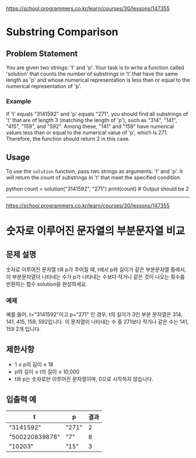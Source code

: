 https://school.programmers.co.kr/learn/courses/30/lessons/147355

# Substring Comparison

## Problem Statement

You are given two strings: 't' and 'p'. Your task is to write a function called 'solution' that counts the number of substrings in 't' that have the same length as 'p' and whose numerical representation is less than or equal to the numerical representation of 'p'.

### Example

If 't' equals "3141592" and 'p' equals "271", you should find all substrings of 't' that are of length 3 (matching the length of 'p'), such as "314", "141", "415", "159", and "592". Among these, "141" and "159" have numerical values less than or equal to the numerical value of 'p', which is 271. Therefore, the function should return 2 in this case.

## Usage

To use the `solution` function, pass two strings as arguments: 't' and 'p'. It will return the count of substrings in 't' that meet the specified condition.

python
count = solution("3141592", "271")
print(count)  # Output should be 2

------------------

https://school.programmers.co.kr/learn/courses/30/lessons/147355

# 숫자로 이루어진 문자열의 부분문자열 비교

## 문제 설명

숫자로 이루어진 문자열 t와 p가 주어질 때, t에서 p와 길이가 같은 부분문자열 중에서, 이 부분문자열이 나타내는 수가 p가 나타내는 수보다 작거나 같은 것이 나오는 횟수를 반환하는 함수 solution을 완성하세요.

### 예제

예를 들어, t="3141592"이고 p="271" 인 경우, t의 길이가 3인 부분 문자열은 314, 141, 415, 159, 592입니다. 이 문자열이 나타내는 수 중 271보다 작거나 같은 수는 141, 159 2개 입니다.

## 제한사항

- 1 ≤ p의 길이 ≤ 18
- p의 길이 ≤ t의 길이 ≤ 10,000
- t와 p는 숫자로만 이루어진 문자열이며, 0으로 시작하지 않습니다.

## 입출력 예

| t           | p   | 결과  |
|-------------|-----|------|
| "3141592"   | "271" | 2    |
| "500220839878" | "7" | 8   |
| "10203"     | "15" | 3    |

